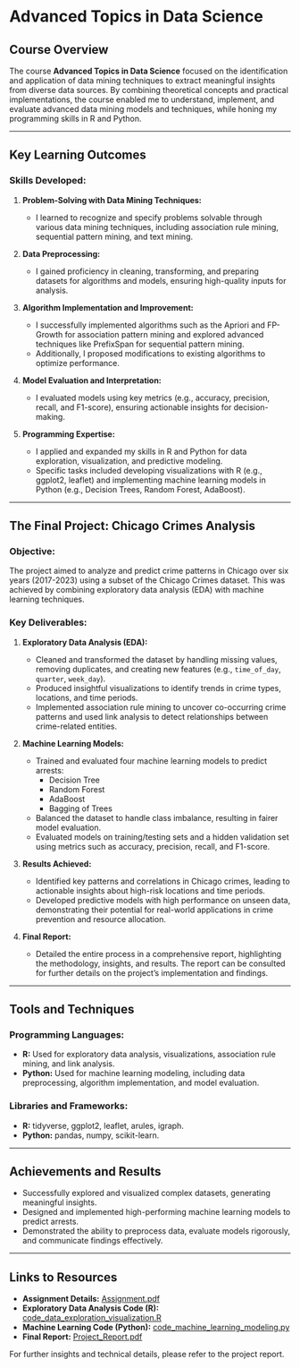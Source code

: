 # Advanced Topics in Data Science

## Course Overview
The course **Advanced Topics in Data Science** focused on the identification and application of data mining techniques to extract meaningful insights from diverse data sources. By combining theoretical concepts and practical implementations, the course enabled me to understand, implement, and evaluate advanced data mining models and techniques, while honing my programming skills in R and Python.

---

## Key Learning Outcomes
### Skills Developed:
1. **Problem-Solving with Data Mining Techniques:**
   - I learned to recognize and specify problems solvable through various data mining techniques, including association rule mining, sequential pattern mining, and text mining.

2. **Data Preprocessing:**
   - I gained proficiency in cleaning, transforming, and preparing datasets for algorithms and models, ensuring high-quality inputs for analysis.

3. **Algorithm Implementation and Improvement:**
   - I successfully implemented algorithms such as the Apriori and FP-Growth for association pattern mining and explored advanced techniques like PrefixSpan for sequential pattern mining.
   - Additionally, I proposed modifications to existing algorithms to optimize performance.

4. **Model Evaluation and Interpretation:**
   - I evaluated models using key metrics (e.g., accuracy, precision, recall, and F1-score), ensuring actionable insights for decision-making.

5. **Programming Expertise:**
   - I applied and expanded my skills in R and Python for data exploration, visualization, and predictive modeling.
   - Specific tasks included developing visualizations with R (e.g., ggplot2, leaflet) and implementing machine learning models in Python (e.g., Decision Trees, Random Forest, AdaBoost).

---

## The Final Project: Chicago Crimes Analysis
### Objective:
The project aimed to analyze and predict crime patterns in Chicago over six years (2017-2023) using a subset of the Chicago Crimes dataset. This was achieved by combining exploratory data analysis (EDA) with machine learning techniques.

### Key Deliverables:
1. **Exploratory Data Analysis (EDA):**
   - Cleaned and transformed the dataset by handling missing values, removing duplicates, and creating new features (e.g., `time_of_day`, `quarter`, `week_day`).
   - Produced insightful visualizations to identify trends in crime types, locations, and time periods.
   - Implemented association rule mining to uncover co-occurring crime patterns and used link analysis to detect relationships between crime-related entities.

2. **Machine Learning Models:**
   - Trained and evaluated four machine learning models to predict arrests:
     - Decision Tree
     - Random Forest
     - AdaBoost
     - Bagging of Trees
   - Balanced the dataset to handle class imbalance, resulting in fairer model evaluation.
   - Evaluated models on training/testing sets and a hidden validation set using metrics such as accuracy, precision, recall, and F1-score.

3. **Results Achieved:**
   - Identified key patterns and correlations in Chicago crimes, leading to actionable insights about high-risk locations and time periods.
   - Developed predictive models with high performance on unseen data, demonstrating their potential for real-world applications in crime prevention and resource allocation.

4. **Final Report:**
   - Detailed the entire process in a comprehensive report, highlighting the methodology, insights, and results. The report can be consulted for further details on the project’s implementation and findings.

---

## Tools and Techniques
### Programming Languages:
- **R:** Used for exploratory data analysis, visualizations, association rule mining, and link analysis.
- **Python:** Used for machine learning modeling, including data preprocessing, algorithm implementation, and model evaluation.

### Libraries and Frameworks:
- **R:** tidyverse, ggplot2, leaflet, arules, igraph.
- **Python:** pandas, numpy, scikit-learn.

---

## Achievements and Results
- Successfully explored and visualized complex datasets, generating meaningful insights.
- Designed and implemented high-performing machine learning models to predict arrests.
- Demonstrated the ability to preprocess data, evaluate models rigorously, and communicate findings effectively.

---

## Links to Resources
- **Assignment Details:** [Assignment.pdf](./Assignment.pdf)
- **Exploratory Data Analysis Code (R):** [code_data_exploration_visualization.R](./code_data_exploration_visualization.R)
- **Machine Learning Code (Python):** [code_machine_learning_modeling.py](./code_machine_learning_modeling.py)
- **Final Report:** [Project_Report.pdf](./Project_Report.pdf)

For further insights and technical details, please refer to the project report.
